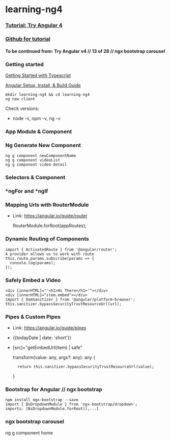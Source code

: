 # learning-ng4

### [Tutorial: Try Angular 4](https://www.youtube.com/playlist?list=PLEsfXFp6DpzQThMU768hTZInWUqfoyTEW)
### [Github for tutorial](https://github.com/codingforentrepreneurs/Try-Angular-v4)
#### To be continued from: Try Angular v4 // 13 of 28 // ngx bootstrap carousel

### Getting started
[Getting Started with Typescript](http://kirr.co/w0bcpk)

[Angular Setup, Install, & Build Guide](https://kirr.co/ne8vf9)

	mkdir learning-ng4 && cd learning-ng4
	ng new client

Check versions:
- node -v, npm -v, ng -v

### App Module & Component
### Ng Generate New Component
	ng g component newComponentName
	ng g component videoList
	ng g component video-detail
### Selectors & Component
### *ngFor and *ngIf
### Mapping Urls with RouterModule
- Link: https://angular.io/guide/router

	RouterModule.forRoot(appRoutes);

### Dynamic Routing of Components
	import { ActivatedRoute } from '@angular/router';
	A provider allows us to work with route
	this.route.params.subscribe(params => {
	  console.log(params);
	});
### Safely Embed a Video
	<div [innerHTML]="'<h1>Hi There</h1>'"></div>
	<div [innerHTML]="item.embed"></div>
	import { DomSanitizer } from '@angular/platform-browser';
	this.sanitizer.bypassSecurityTrustResourceUrl(url);
### Pipes & Custom Pipes
- Link: https://angular.io/guide/pipes
- {{todayDate | date: 'short'}}
- [src]="getEmbedUrl(item) | safe"
	
	transform(value: any, args?: any): any {
	
		return this.sanitizer.bypassSecurityTrustResourceUrl(value);
		
	}
### Bootstrap for Angular // ngx bootstrap
	npm install ngx-bootstrap --save
	import { BsDropdownModule } from 'ngx-bootstrap/dropdown';
	imports: [BsDropdownModule.forRoot(),...]

### ngx bootstrap carousel
ng g component home






















